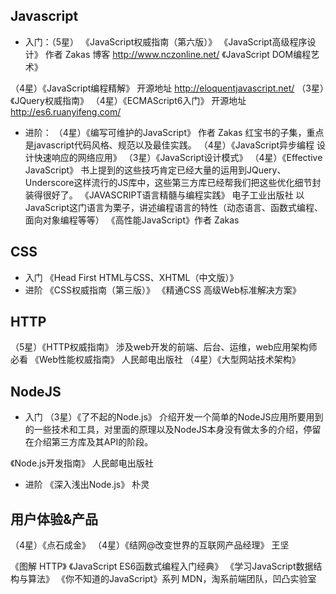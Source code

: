 ## Javascript

- 入门：（5星）
《JavaScript权威指南（第六版）》
《JavaScript高级程序设计》  作者 Zakas 博客 http://www.nczonline.net/
《JavaScript DOM编程艺术》

（4星）《JavaScript编程精解》 开源地址 http://eloquentjavascript.net/
（3星）《JQuery权威指南》
（4星）《ECMAScript6入门》 开源地址 http://es6.ruanyifeng.com/

- 进阶：
（4星）《编写可维护的JavaScript》 作者 Zakas 红宝书的子集，重点是javascript代码风格、规范以及最佳实践。
（4星）《JavaScript异步编程 设计快速响应的网络应用》
（3星）《JavaScript设计模式》
（4星）《Effective JavaScript》 书上提到的这些技巧肯定已经大量的运用到JQuery、Underscore这样流行的JS库中，这些第三方库已经帮我们把这些优化细节封装得很好了。
《JAVASCRIPT语言精髓与编程实践》 电子工业出版社
以JavaScript这门语言为栗子，讲述编程语言的特性（动态语言、函数式编程、面向对象编程等等）
《高性能JavaScript》作者 Zakas

## CSS
- 入门
《Head First HTML与CSS、XHTML（中文版）》
- 进阶
《CSS权威指南（第三版）》
《精通CSS 高级Web标准解决方案》

## HTTP
（5星）《HTTP权威指南》 涉及web开发的前端、后台、运维，web应用架构师必看
《Web性能权威指南》 人民邮电出版社
（4星）《大型网站技术架构》

## NodeJS
- 入门
（3星）《了不起的Node.js》
介绍开发一个简单的NodeJS应用所要用到的一些技术和工具，对里面的原理以及NodeJS本身没有做太多的介绍，停留在介绍第三方库及其API的阶段。

《Node.js开发指南》 人民邮电出版社
- 进阶
《深入浅出Node.js》 朴灵

## 用户体验&产品
（4星）《点石成金》
（4星）《结网@改变世界的互联网产品经理》 王坚

《图解 HTTP》
《JavaScript ES6函数式编程入门经典》
《学习JavaScript数据结构与算法》
《你不知道的JavaScript》系列
MDN，淘系前端团队，凹凸实验室